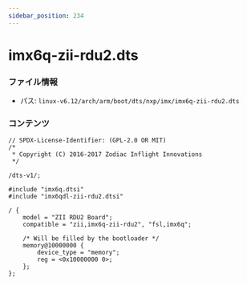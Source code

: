```yaml
---
sidebar_position: 234
---
```

# imx6q-zii-rdu2.dts

### ファイル情報

- パス: `linux-v6.12/arch/arm/boot/dts/nxp/imx/imx6q-zii-rdu2.dts`

### コンテンツ

```dts
// SPDX-License-Identifier: (GPL-2.0 OR MIT)
/*
 * Copyright (C) 2016-2017 Zodiac Inflight Innovations
 */

/dts-v1/;

#include "imx6q.dtsi"
#include "imx6qdl-zii-rdu2.dtsi"

/ {
	model = "ZII RDU2 Board";
	compatible = "zii,imx6q-zii-rdu2", "fsl,imx6q";

	/* Will be filled by the bootloader */
	memory@10000000 {
		device_type = "memory";
		reg = <0x10000000 0>;
	};
};

```
